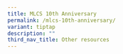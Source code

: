 ```yaml
---
title: MLCS 10th Anniversary
permalink: /mlcs-10th-anniversary/
variant: tiptap
description: ""
third_nav_title: Other resources
---
```

